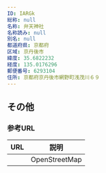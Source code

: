 ```yaml
---
ID: IARGk
総称: null
名称: 弁天神社
名称読み: null
別名: null
都道府県: 京都府
区域: 京丹後市
緯度: 35.6822232
経度: 135.0176296
郵便番号: 6293104
住所: 京都府京丹後市網野町浅茂川６９
---
```


## その他

### 参考URL

| URL | 説明          |
| --- | ------------- |
|     | OpenStreetMap |
